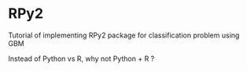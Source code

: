 # RPy2
 Tutorial of implementing RPy2 package for classification problem using GBM 
 
 Instead of Python vs R, why not Python + R ?
